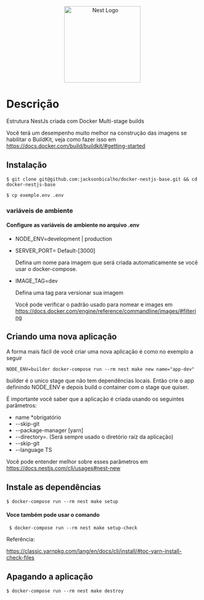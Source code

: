 <p align="center">
  <a href="http://nestjs.com/" target="blank"><img src="https://nestjs.com/img/logo-small.svg" width="200" alt="Nest Logo" /></a>
</p>

# Descrição

Estrutura NestJs criada com Docker Multi-stage builds

Você terá um desempenho muito melhor na construção das imagens se habilitar o BuildKit, veja como fazer isso em
https://docs.docker.com/build/buildkit/#getting-started


## Instalação

```
$ git clone git@github.com:jacksonbicalho/docker-nestjs-base.git && cd docker-nestjs-base
```

```
$ cp exemple.env .env
```

### variáveis de ambiente
#### Configure as variáveis de ambiente no arquivo .env

- NODE_ENV=development | production

- SERVER_PORT= Default-[3000]


  Defina um nome para imagem que será criada automaticamente se você usar o docker-compose.

- IMAGE_TAG=dev

  Defina uma tag para versionar sua imagem

  Você pode verificar o padrão usado para nomear e images em https://docs.docker.com/engine/reference/commandline/images/#filtering

## Criando uma nova aplicação
A forma mais fácil de você criar uma nova aplicação é como no exemplo a seguir
```
NODE_ENV=builder docker-compose run --rm nest make new name="app-dev"
```
builder é o unico stage que não tem dependências locais. Então crie o app definindo NODE_ENV e depois build o container com o stage que quiser.


É importante você saber que a aplicação é criada usando os seguintes parâmetros:

- name *obrigatório
- --skip-git
- --package-manager [yarn]
- --directory=. (Será sempre usado o diretório raíz da aplicação)
- --skip-git
- --language TS

Você pode entender melhor sobre esses parâmetros em
https://docs.nestjs.com/cli/usages#nest-new


## Instale as dependências
```
$ docker-compose run --rm nest make setup
```
  #### Voce também pode usar o comando
 ```
  $ docker-compose run --rm nest make setup-check
  ```

  Referência:

  https://classic.yarnpkg.com/lang/en/docs/cli/install/#toc-yarn-install-check-files


## Apagando a aplicação
```
$ docker-compose run --rm nest make destroy
```


